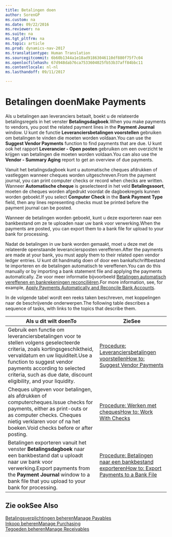 ```yaml
---
title: Betalingen doen
author: SorenGP
ms.custom: na
ms.date: 09/22/2016
ms.reviewer: na
ms.suite: na
ms.tgt_pltfrm: na
ms.topic: article
ms.prod: dynamics-nav-2017
ms.translationtype: Human Translation
ms.sourcegitcommit: 6b60b1344a1e18ad91863046110df880f75f7c04
ms.openlocfilehash: 67d948dab76ca7533604025fb53b37aff84bbc11
ms.contentlocale: nl-nl
ms.lasthandoff: 09/11/2017

---
```


# <a name="make-payments"></a><span data-ttu-id="84ef5-102">Betalingen doen</span><span class="sxs-lookup"><span data-stu-id="84ef5-102">Make Payments</span></span>
<span data-ttu-id="84ef5-103">Als u betalingen aan leveranciers betaalt, boekt u de relateerde betalingsregels in het venster **Betalingsdagboek**.</span><span class="sxs-lookup"><span data-stu-id="84ef5-103">When you make payments to vendors, you post the related payment lines in the **Payment Journal** window.</span></span> <span data-ttu-id="84ef5-104">U kunt de functie **Leveranciersbetalingen voorstellen** gebruiken om betalingen te vinden die moeten worden voldaan.</span><span class="sxs-lookup"><span data-stu-id="84ef5-104">You can use the **Suggest Vendor Payments** function to find payments that are due.</span></span> <span data-ttu-id="84ef5-105">U kunt ook het rapport **Leverancier - Open posten** gebruiken om een overzicht te krijgen van betalingen die moeten worden voldaan.</span><span class="sxs-lookup"><span data-stu-id="84ef5-105">You can also use the **Vendor - Summary Aging** report to get an overview of due payments.</span></span>

<span data-ttu-id="84ef5-106">Vanuit het betalingsdagboek kunt u automatische cheques afdrukken of vastleggen wanneer cheques worden uitgeschreven.</span><span class="sxs-lookup"><span data-stu-id="84ef5-106">From the payment journal, you can print computer checks or record when checks are written.</span></span> <span data-ttu-id="84ef5-107">Wanneer **Automatische cheque** is geselecteerd in het veld **Betalingssoort**, moeten de cheques worden afgedrukt voordat de dagboekregels kunnen worden geboekt.</span><span class="sxs-lookup"><span data-stu-id="84ef5-107">If you select **Computer Check** in the **Bank Payment Type** field, then any lines representing checks must be printed before the payment journal can be posted.</span></span>

<span data-ttu-id="84ef5-108">Wanneer de betalingen worden geboekt, kunt u deze exporteren naar een bankbestand om ze te uploaden naar uw bank voor verwerking.</span><span class="sxs-lookup"><span data-stu-id="84ef5-108">When the payments are posted, you can export them to a bank file for upload to your bank for processing.</span></span>

<span data-ttu-id="84ef5-109">Nadat de betalingen in uw bank worden gemaakt, moet u deze met de relateerde openstaande leveranciersposten vereffenen.</span><span class="sxs-lookup"><span data-stu-id="84ef5-109">After the payments are made at your bank, you must apply them to their related open vendor ledger entries.</span></span> <span data-ttu-id="84ef5-110">U kunt dit handmatig doen of door een bankafschriftbestand te importeren en de betalingen automatisch te vereffenen.</span><span class="sxs-lookup"><span data-stu-id="84ef5-110">You can do this manually or by importing a bank statement file and applying the payments automatically.</span></span> <span data-ttu-id="84ef5-111">Zie voor meer informatie bijvoorbeeld [Betalingen automatisch vereffenen en bankrekeningen reconciliëren](receivables-apply-payments-auto-reconcile-bank-accounts.md).</span><span class="sxs-lookup"><span data-stu-id="84ef5-111">For more information, see, for example, [Apply Payments Automatically and Reconcile Bank Accounts](receivables-apply-payments-auto-reconcile-bank-accounts.md).</span></span>

<span data-ttu-id="84ef5-112">In de volgende tabel wordt een reeks taken beschreven, met koppelingen naar de beschrijvende onderwerpen.</span><span class="sxs-lookup"><span data-stu-id="84ef5-112">The following table describes a sequence of tasks, with links to the topics that describe them.</span></span>

|<span data-ttu-id="84ef5-113">Als u dit wilt doen</span><span class="sxs-lookup"><span data-stu-id="84ef5-113">To</span></span> |<span data-ttu-id="84ef5-114">Zie</span><span class="sxs-lookup"><span data-stu-id="84ef5-114">See</span></span> |
|---|----|
|<span data-ttu-id="84ef5-115">Gebruik een functie om leveranciersbetalingen voor te stellen volgens geselecteerde criteria, zoals kortingsgeschiktheid, vervaldatum en uw liquiditeit.</span><span class="sxs-lookup"><span data-stu-id="84ef5-115">Use a function to suggest vendor payments according to selected criteria, such as due date, discount eligibility, and your liquidity.</span></span>|[<span data-ttu-id="84ef5-116">Procedure: Leveranciersbetalingen voorstellen</span><span class="sxs-lookup"><span data-stu-id="84ef5-116">How to: Suggest Vendor Payments</span></span>](payables-how-suggest-vendor-payments.md)|
|<span data-ttu-id="84ef5-117">Cheques uitgeven voor betalingen, als afdrukken of computercheques.</span><span class="sxs-lookup"><span data-stu-id="84ef5-117">Issue checks for payments, either as print-outs or as computer checks.</span></span> <span data-ttu-id="84ef5-118">Cheques nietig verklaren voor of na het boeken.</span><span class="sxs-lookup"><span data-stu-id="84ef5-118">Void checks before or after posting.</span></span>|[<span data-ttu-id="84ef5-119">Procedure: Werken met cheques</span><span class="sxs-lookup"><span data-stu-id="84ef5-119">How to: Work With Checks</span></span>](payables-how-work-checks.md)|
|<span data-ttu-id="84ef5-120">Betalingen exporteren vanuit het venster **Betalingsdagboek** naar een bankbestand dat u uploadt naar uw bank voor verwerking.</span><span class="sxs-lookup"><span data-stu-id="84ef5-120">Export payments from the **Payment Journal** window to a bank file that you upload to your bank for processing.</span></span>|[<span data-ttu-id="84ef5-121">Procedure: Betalingen naar een bankbestand exporteren</span><span class="sxs-lookup"><span data-stu-id="84ef5-121">How to: Export Payments to a Bank File</span></span>](payables-how-export-payments-bank-file.md)|

## <a name="see-also"></a><span data-ttu-id="84ef5-122">Zie ook</span><span class="sxs-lookup"><span data-stu-id="84ef5-122">See Also</span></span>
[<span data-ttu-id="84ef5-123">Betalingsverplichtingen beheren</span><span class="sxs-lookup"><span data-stu-id="84ef5-123">Manage Payables</span></span>](payables-manage-payables.md)  
[<span data-ttu-id="84ef5-124">Inkoop beheren</span><span class="sxs-lookup"><span data-stu-id="84ef5-124">Manage Purchasing</span></span>](purchasing-manage-purchasing.md)  
[<span data-ttu-id="84ef5-125">Tegoeden beheren</span><span class="sxs-lookup"><span data-stu-id="84ef5-125">Manage Receivables</span></span>](receivables-manage-receivables.md)

